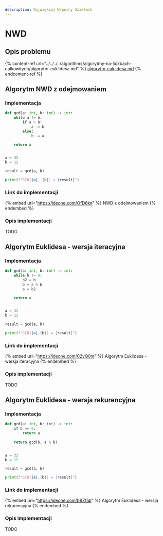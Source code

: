 ```yaml
---
description: Największy Wspólny Dzielnik
---
```


# NWD

## Opis problemu

{% content-ref url="../../../../algorithms/algorytmy-na-liczbach-calkowitych/algorytm-euklidesa.md" %}
[algorytm-euklidesa.md](../../../../algorithms/algorytmy-na-liczbach-calkowitych/algorytm-euklidesa.md)
{% endcontent-ref %}

## Algorytm NWD z odejmowaniem

### Implementacja

```python
def gcd(a: int, b: int) -> int:
    while a != b:
        if a > b:
            a -= b
        else:
            b -= a

    return a


a = 32
b = 12

result = gcd(a, b)

print(f"GCD({a}, {b}) = {result}")
```

### Link do implementacji

{% embed url="https://ideone.com/OfD6kn" %}
NWD z odejmowaniem
{% endembed %}

### Opis implementacji

TODO

## Algorytm Euklidesa - wersja iteracyjna

### Implementacja

```python
def gcd(a: int, b: int) -> int:
    while b != 0:
        b2 = b
        b = a % b
        a = b2

    return a


a = 32
b = 12

result = gcd(a, b)

print(f"GCD({a},{b}) = {result}")
```

### Link do implementacji

{% embed url="https://ideone.com/02yQ0m" %}
Algorytm Euklidesa - wersja iteracyjna
{% endembed %}

### Opis implementacji

TODO

## Algorytm Euklidesa - wersja rekurencyjna

### Implementacja

```python
def gcd(a: int, b: int) -> int:
    if b == 0:
        return a
        
    return gcd(b, a % b)


a = 32
b = 12

result = gcd(a, b)

print(f"GCD({a},{b}) = {result}")
```

### Link do implementacji

{% embed url="https://ideone.com/b8Zfab" %}
Algorytm Euklidesa - wersja rekurencyjna
{% endembed %}

### Opis implementacji

TODO
